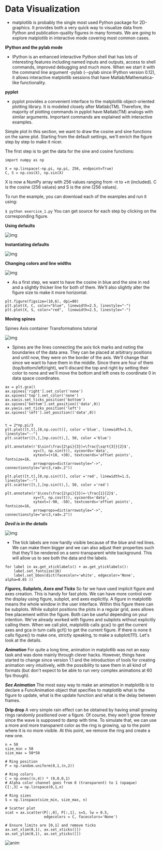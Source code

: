 # Data Visualization

* matplotlib is probably the single most used Python package for 2D-graphics. It provides both a very quick way to visualize data from Python and publication-quality figures in many formats. We are going to explore matplotlib in interactive mode covering most common cases.




**IPython and the pylab mode**
- IPython is an enhanced interactive Python shell that has lots of interesting features including named inputs and outputs, access to shell commands, improved debugging and much more. When we start it with the command line argument -pylab (--pylab since IPython version 0.12), it allows interactive matplotlib sessions that have Matlab/Mathematica-like functionality.



**pyplot**
- pyplot provides a convenient interface to the matplotlib object-oriented plotting library. It is modeled closely after Matlab(TM). Therefore, the majority of plotting commands in pyplot have Matlab(TM) analogs with similar arguments. Important commands are explained with interactive examples.



Simple plot
In this section, we want to draw the cosine and sine functions on the same plot. Starting from the default settings, we'll enrich the figure step by step to make it nicer.

The first step is to get the data for the sine and cosine functions:
```
import numpy as np

X = np.linspace(-np.pi, np.pi, 256, endpoint=True)
C, S = np.cos(X), np.sin(X)

```

X is now a NumPy array with 256 values ranging from -π to +π (included). C is the cosine (256 values) and S is the sine (256 values).

To run the example, you can download each of the examples and run it using:

`$ python exercice_1.py`
You can get source for each step by clicking on the corresponding figure.



**Using defaults**

![img](https://github.com/rougier/matplotlib-tutorial/raw/master/figures/exercice_1.png)



**Instantiating defaults**

![img](https://github.com/rougier/matplotlib-tutorial/raw/master/figures/exercice_2.png)


**Changing colors and line widths**

![img](https://github.com/rougier/matplotlib-tutorial/raw/master/figures/exercice_3.png)



* As a first step, we want to have the cosine in blue and the sine in red and a slightly thicker line for both of them. We'll also slightly alter the figure size to make it more horizontal.

```
plt.figure(figsize=(10,6), dpi=80)
plt.plot(X, C, color="blue", linewidth=2.5, linestyle="-")
plt.plot(X, S, color="red",  linewidth=2.5, linestyle="-")
```



**Moving spines**


Spines
Axis container
Transformations tutorial

![img](https://github.com/rougier/matplotlib-tutorial/raw/master/figures/exercice_7.png)



* Spines are the lines connecting the axis tick marks and noting the boundaries of the data area. They can be placed at arbitrary positions and until now, they were on the border of the axis. We'll change that since we want to have them in the middle. Since there are four of them (top/bottom/left/right), we'll discard the top and right by setting their color to none and we'll move the bottom and left ones to coordinate 0 in data space coordinates.

```
ax = plt.gca()
ax.spines['right'].set_color('none')
ax.spines['top'].set_color('none')
ax.xaxis.set_ticks_position('bottom')
ax.spines['bottom'].set_position(('data',0))
ax.yaxis.set_ticks_position('left')
ax.spines['left'].set_position(('data',0))
```




```

t = 2*np.pi/3
plt.plot([t,t],[0,np.cos(t)], color ='blue', linewidth=1.5, linestyle="--")
plt.scatter([t,],[np.cos(t),], 50, color ='blue')

plt.annotate(r'$\sin(\frac{2\pi}{3})=\frac{\sqrt{3}}{2}$',
             xy=(t, np.sin(t)), xycoords='data',
             xytext=(+10, +30), textcoords='offset points', fontsize=16,
             arrowprops=dict(arrowstyle="->", connectionstyle="arc3,rad=.2"))

plt.plot([t,t],[0,np.sin(t)], color ='red', linewidth=1.5, linestyle="--")
plt.scatter([t,],[np.sin(t),], 50, color ='red')

plt.annotate(r'$\cos(\frac{2\pi}{3})=-\frac{1}{2}$',
             xy=(t, np.cos(t)), xycoords='data',
             xytext=(-90, -50), textcoords='offset points', fontsize=16,
             arrowprops=dict(arrowstyle="->", connectionstyle="arc3,rad=.2"))
```




***Devil is in the details***

![img](https://github.com/rougier/matplotlib-tutorial/raw/master/figures/exercice_10.png)


* The tick labels are now hardly visible because of the blue and red lines. We can make them bigger and we can also adjust their properties such that they'll be rendered on a semi-transparent white background. This will allow us to see both the data and the labels.

```
for label in ax.get_xticklabels() + ax.get_yticklabels():
    label.set_fontsize(16)
    label.set_bbox(dict(facecolor='white', edgecolor='None', alpha=0.65 ))
```



***Figures, Subplots, Axes and Ticks***
So far we have used implicit figure and axes creation. This is handy for fast plots. We can have more control over the display using figure, subplot, and axes explicitly. A figure in matplotlib means the whole window in the user interface. Within this figure there can be subplots. While subplot positions the plots in a regular grid, axes allows free placement within the figure. Both can be useful depending on your intention. We've already worked with figures and subplots without explicitly calling them. When we call plot, matplotlib calls gca() to get the current axes and gca in turn calls gcf() to get the current figure. If there is none it calls figure() to make one, strictly speaking, to make a subplot(111). Let's look at the details.



***Animation***
For quite a long time, animation in matplotlib was not an easy task and was done mainly through clever hacks. However, things have started to change since version 1.1 and the introduction of tools for creating animation very intuitively, with the possibility to save them in all kind of formats (but don't expect to be able to run very complex animations at 60 fps though).


***See Animation***
The most easy way to make an animation in matplotlib is to declare a FuncAnimation object that specifies to matplotlib what is the figure to update, what is the update function and what is the delay between frames.

**Drip drop**
A very simple rain effect can be obtained by having small growing rings randomly positioned over a figure. Of course, they won't grow forever since the wave is supposed to damp with time. To simulate that, we can use a more and more transparent color as the ring is growing, up to the point where it is no more visible. At this point, we remove the ring and create a new one.



```
n = 50
size_min = 50
size_max = 50*50

# Ring position
P = np.random.uniform(0,1,(n,2))

# Ring colors
C = np.ones((n,4)) * (0,0,0,1)
# Alpha color channel goes from 0 (transparent) to 1 (opaque)
C[:,3] = np.linspace(0,1,n)

# Ring sizes
S = np.linspace(size_min, size_max, n)

# Scatter plot
scat = ax.scatter(P[:,0], P[:,1], s=S, lw = 0.5,
                  edgecolors = C, facecolors='None')

# Ensure limits are [0,1] and remove ticks
ax.set_xlim(0,1), ax.set_xticks([])
ax.set_ylim(0,1), ax.set_yticks([])

````

![anim](https://github.com/rougier/matplotlib-tutorial/raw/master/figures/rain.gif)